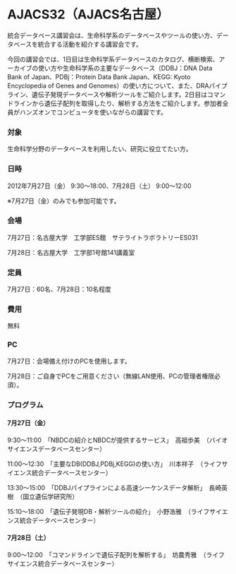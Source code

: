 # AJACS32（AJACS名古屋）
統合データベース講習会は、生命科学系のデータベースやツールの使い方、データベースを統合する活動を紹介する講習会です。

今回の講習会では、1日目は生命科学系データベースのカタログ、横断検索、アーカイブの使い方や生命科学系の主要なデータベース（DDBJ：DNA Data　Bank of Japan、PDBj：Protein Data Bank Japan、KEGG: Kyoto Encyclopedia of Genes and Genomes）の使い方について、また、DRAパイプライン、遺伝子発現データベースや解析ツールをご紹介します。2日目はコマンドラインから遺伝子配列を取得したり、解析する方法をご紹介します。参加者全員がハンズオンでコンピュータを使いながらの講習です。

### 対象
生命科学分野のデータベースを利用したい、研究に役立てたい方。
### 日時
2012年7月27日（金） 9:30～18:00、7月28日（土） 9:00～12:00

※7月27日（金）のみでも参加可能です。
### 会場
7月27日：名古屋大学　工学部ES館　サテライトラボラトリーES031

7月28日：名古屋大学　工学部1号館141講義室

### 定員
7月27日：60名、7月28日：10名程度
### 費用
無料
### PC
7月27日：会場備え付けのPCを使用します。

7月28日：ご自身でPCをご用意ください（無線LAN使用、PCの管理者権限必須）。
### プログラム
#### 7月27日（金）
9:30～11:00　「NBDCの紹介とNBDCが提供するサービス」　高祖歩美　（バイオサイエンスデータベースセンター）

11:00～12:30　「主要なDB(DDBJ,PDBj,KEGG)の使い方」　川本祥子　（ライフサイエンス統合データベースセンター）

13:30～15:00　「DDBJパイプラインによる高速シーケンスデータ解析」　長崎英樹　（国立遺伝学研究所）

15:10～18:00　「遺伝子発現DB・解析ツールの紹介」　小野浩雅　（ライフサイエンス統合データベースセンター）

#### 7月28日（土）
9:00～12:00　「コマンドラインで遺伝子配列を解析する」　坊農秀雅　（ライフサイエンス統合データベースセンター）
